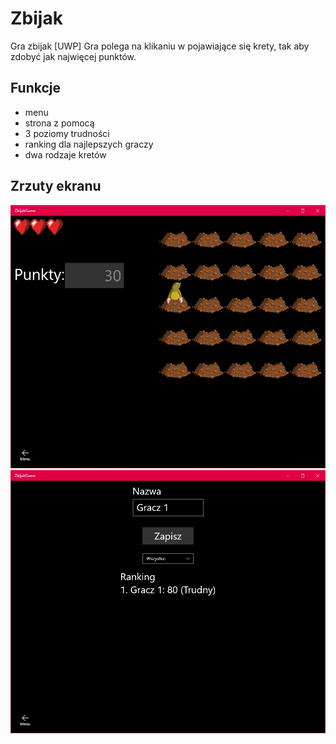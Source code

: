 # Zbijak
Gra zbijak [UWP]
Gra polega na klikaniu w pojawiające się krety, tak aby zdobyć jak najwięcej punktów.
## Funkcje 
- menu
- strona z pomocą
- 3 poziomy trudności
- ranking dla najlepszych graczy
- dwa rodzaje kretów
## Zrzuty ekranu
![Screenshot 1](Screenshots/screen1.jpg)
![Screenshot 2](Screenshots/screen2.jpg)

